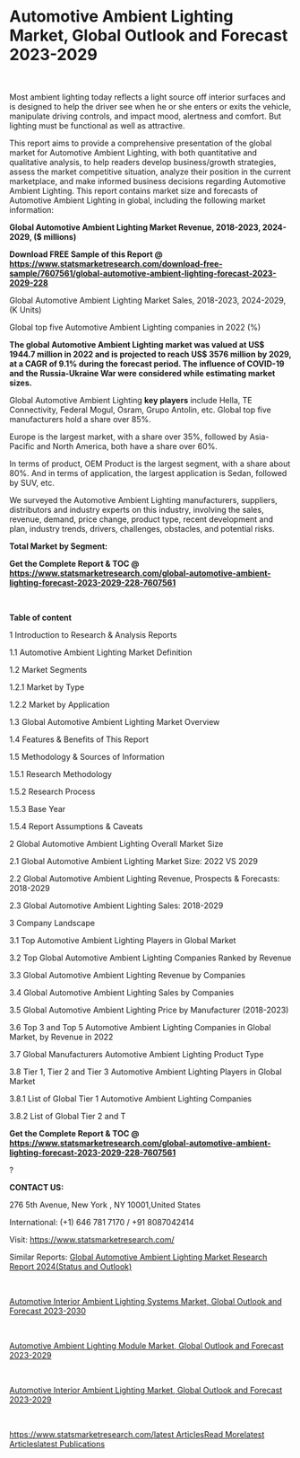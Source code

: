 <h1>Automotive Ambient Lighting Market, Global Outlook and Forecast 2023-2029</h1><br/><p>Most ambient lighting today reflects a light source off interior surfaces and is designed to help the driver see when he or she enters or exits the vehicle, manipulate driving controls, and impact mood, alertness and comfort. But lighting must be functional as well as attractive.</p>
 
 
 
 <p>This report aims to provide a comprehensive presentation of the global market for Automotive Ambient Lighting, with both quantitative and qualitative analysis, to help readers develop business/growth strategies, assess the market competitive situation, analyze their position in the current marketplace, and make informed business decisions regarding Automotive Ambient Lighting. This report contains market size and forecasts of Automotive Ambient Lighting in global, including the following market information:</p>
 
 
 
 <p><strong>Global Automotive Ambient Lighting Market Revenue, 2018-2023, 2024-2029, ($ millions)</strong></p>
 
 
 
 <p><strong>Download FREE Sample of this Report @ <a href="https://www.statsmarketresearch.com/download-free-sample/7607561/global-automotive-ambient-lighting-forecast-2023-2029-228">https://www.statsmarketresearch.com/download-free-sample/7607561/global-automotive-ambient-lighting-forecast-2023-2029-228</a></strong></p>
 
 
 
 <p>Global Automotive Ambient Lighting Market Sales, 2018-2023, 2024-2029, (K Units)</p>
 
 
 
 <p>Global top five Automotive Ambient Lighting companies in 2022 (%)</p>
 
 
 
 <p><strong>The global Automotive Ambient Lighting market was valued at US$ 1944.7 million in 2022 and is projected to reach US$ 3576 million by 2029, at a <strong>CAGR</strong> of 9.1% during the forecast period. The influence of COVID-19 and the Russia-Ukraine War were considered while estimating market sizes.</strong></p>
 
 
 
 <p>Global Automotive Ambient Lighting <strong>key players</strong> include Hella, TE Connectivity, Federal Mogul, Osram, Grupo Antolin, etc. Global top five manufacturers hold a share over 85%.</p>
 
 
 
 <p>Europe is the largest market, with a share over 35%, followed by Asia-Pacific and North America, both have a share over 60%.</p>
 
 
 
 <p>In terms of product, OEM Product is the largest segment, with a share about 80%. And in terms of application, the largest application is Sedan, followed by SUV, etc.</p>
 
 
 
 <p>We surveyed the Automotive Ambient Lighting manufacturers, suppliers, distributors and industry experts on this industry, involving the sales, revenue, demand, price change, product type, recent development and plan, industry trends, drivers, challenges, obstacles, and potential risks.</p>
 
 
 
 <p><strong>Total Market by Segment:</strong></p>
 
 
 
 <div><b>Get the Complete Report & TOC @ <a href="https://www.statsmarketresearch.com/global-automotive-ambient-lighting-forecast-2023-2029-228-7607561">https://www.statsmarketresearch.com/global-automotive-ambient-lighting-forecast-2023-2029-228-7607561</a></b></div>
 
 
 
 <p><br />
 
 <b>Table of content</b></p>
 
 
 
 <p>1 Introduction to Research & Analysis Reports<br />
 
 1.1 Automotive Ambient Lighting Market Definition<br />
 
 1.2 Market Segments<br />
 
 1.2.1 Market by Type<br />
 
 1.2.2 Market by Application<br />
 
 1.3 Global Automotive Ambient Lighting Market Overview<br />
 
 1.4 Features & Benefits of This Report<br />
 
 1.5 Methodology & Sources of Information<br />
 
 1.5.1 Research Methodology<br />
 
 1.5.2 Research Process<br />
 
 1.5.3 Base Year<br />
 
 1.5.4 Report Assumptions & Caveats<br />
 
 2 Global Automotive Ambient Lighting Overall Market Size<br />
 
 2.1 Global Automotive Ambient Lighting Market Size: 2022 VS 2029<br />
 
 2.2 Global Automotive Ambient Lighting Revenue, Prospects & Forecasts: 2018-2029<br />
 
 2.3 Global Automotive Ambient Lighting Sales: 2018-2029<br />
 
 3 Company Landscape<br />
 
 3.1 Top Automotive Ambient Lighting Players in Global Market<br />
 
 3.2 Top Global Automotive Ambient Lighting Companies Ranked by Revenue<br />
 
 3.3 Global Automotive Ambient Lighting Revenue by Companies<br />
 
 3.4 Global Automotive Ambient Lighting Sales by Companies<br />
 
 3.5 Global Automotive Ambient Lighting Price by Manufacturer (2018-2023)<br />
 
 3.6 Top 3 and Top 5 Automotive Ambient Lighting Companies in Global Market, by Revenue in 2022<br />
 
 3.7 Global Manufacturers Automotive Ambient Lighting Product Type<br />
 
 3.8 Tier 1, Tier 2 and Tier 3 Automotive Ambient Lighting Players in Global Market<br />
 
 3.8.1 List of Global Tier 1 Automotive Ambient Lighting Companies<br />
 
 3.8.2 List of Global Tier 2 and T</p>
 
 
 
 <div><b>Get the Complete Report & TOC @ <a href="https://www.statsmarketresearch.com/global-automotive-ambient-lighting-forecast-2023-2029-228-7607561">https://www.statsmarketresearch.com/global-automotive-ambient-lighting-forecast-2023-2029-228-7607561</a></b></div>
 
 
 
 <p>? </p>
 
 
 
 <p><b>CONTACT US:</b><br />
 
 276 5th Avenue, New York , NY 10001,United States<br />
 
 International: (+1) 646 781 7170 / +91 8087042414<br />
 
 Visit: <a href="https://www.statsmarketresearch.com/">https://www.statsmarketresearch.com/</a><br />
 
 Similar Reports: <a href="https://www.statsmarketresearch.com/global-automotive-ambient-lighting-forecast-2023-2029-228-7607561">Global Automotive Ambient Lighting Market Research Report 2024(Status and Outlook)</a><br />
 
 <br />
 
 <a href="https://www.statsmarketresearch.com/global-automotive-ambient-lighting-forecast-2023-2029-228-7607561">Automotive Interior Ambient Lighting Systems Market, Global Outlook and Forecast 2023-2030</a><br />
 
 <br />
 
 <a href="https://www.statsmarketresearch.com/global-automotive-ambient-lighting-forecast-2023-2029-228-7607561">Automotive Ambient Lighting Module Market, Global Outlook and Forecast 2023-2029</a><br />
 
 <br />
 
 <a href="https://www.statsmarketresearch.com/global-automotive-ambient-lighting-forecast-2023-2029-228-7607561">Automotive Interior Ambient Lighting Market, Global Outlook and Forecast 2023-2029</a><br />
 
 <br />
 
 <a href="https://gyeongbokgung.com">https://www.statsmarketresearch.com/</a><a href="https://hallyeomaritime.com">latest Articles</a><a href="https://jingwansa.com">Read More</a><a href="https://nguoiviet.jp/">latest Articles</a><a href="https://www.intelmarketresearch.com/">latest Publications</a></p>
